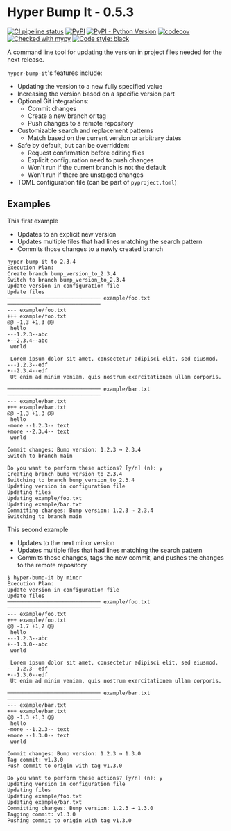 # Hyper Bump It - 0.5.3

[![CI pipeline status](https://github.com/plannigan/hyper-bump-it/actions/workflows/main.yml/badge.svg?branch=main)][ci]
[![PyPI](https://img.shields.io/pypi/v/hyper-bump-it)][pypi]
[![PyPI - Python Version](https://img.shields.io/pypi/pyversions/hyper-bump-it)][pypi]
[![codecov](https://codecov.io/gh/plannigan/hyper-bump-it/branch/main/graph/badge.svg?token=V4DADJU0BI)][codecov]
[![Checked with mypy](https://img.shields.io/badge/mypy-checked-blue)][mypy-home]
[![Code style: black](https://img.shields.io/badge/code%20style-black-black.svg)][black-home]

A command line tool for updating the version in project files needed for the next release.

`hyper-bump-it`'s features include:

* Updating the version to a new fully specified value
* Increasing the version based on a specific version part
* Optional Git integrations:
    * Commit changes
    * Create a new branch or tag
    * Push changes to a remote repository
* Customizable search and replacement patterns
    * Match based on the current version or arbitrary dates
* Safe by default, but can be overridden:
    * Request confirmation before editing files
    * Explicit configuration need to push changes
    * Won't run if the current branch is not the default
    * Won't run if there are unstaged changes
* TOML configuration file (can be part of `pyproject.toml`)

## Examples

This first example

* Updates to an explicit new version
* Updates multiple files that had lines matching the search pattern
* Commits those changes to a newly created branch

```commandline
hyper-bump-it to 2.3.4
Execution Plan:
Create branch bump_version_to_2.3.4
Switch to branch bump_version_to_2.3.4
Update version in configuration file
Update files
────────────────────────────── example/foo.txt ──────────────────────────────
--- example/foo.txt
+++ example/foo.txt
@@ -1,3 +1,3 @@
 hello
---1.2.3--abc
+--2.3.4--abc
 world

 Lorem ipsum dolor sit amet, consectetur adipisci elit, sed eiusmod.
---1.2.3--edf
+--2.3.4--edf
 Ut enim ad minim veniam, quis nostrum exercitationem ullam corporis.

────────────────────────────── example/bar.txt ──────────────────────────────
--- example/bar.txt
+++ example/bar.txt
@@ -1,3 +1,3 @@
 hello
-more --1.2.3-- text
+more --2.3.4-- text
 world

Commit changes: Bump version: 1.2.3 → 2.3.4
Switch to branch main

Do you want to perform these actions? [y/n] (n): y
Creating branch bump_version_to_2.3.4
Switching to branch bump_version_to_2.3.4
Updating version in configuration file
Updating files
Updating example/foo.txt
Updating example/bar.txt
Committing changes: Bump version: 1.2.3 → 2.3.4
Switching to branch main
```

This second example

* Updates to the next minor version
* Updates multiple files that had lines matching the search pattern
* Commits those changes, tags the new commit, and pushes the changes to the remote repository

```commandline
$ hyper-bump-it by minor
Execution Plan:
Update version in configuration file
Update files
────────────────────────────── example/foo.txt ──────────────────────────────
--- example/foo.txt
+++ example/foo.txt
@@ -1,7 +1,7 @@
 hello
---1.2.3--abc
+--1.3.0--abc
 world
 
 Lorem ipsum dolor sit amet, consectetur adipisci elit, sed eiusmod.
---1.2.3--edf
+--1.3.0--edf
 Ut enim ad minim veniam, quis nostrum exercitationem ullam corporis.

────────────────────────────── example/bar.txt ──────────────────────────────
--- example/bar.txt
+++ example/bar.txt
@@ -1,3 +1,3 @@
 hello
-more --1.2.3-- text
+more --1.3.0-- text
 world

Commit changes: Bump version: 1.2.3 → 1.3.0
Tag commit: v1.3.0
Push commit to origin with tag v1.3.0

Do you want to perform these actions? [y/n] (n): y
Updating version in configuration file
Updating files
Updating example/foo.txt
Updating example/bar.txt
Committing changes: Bump version: 1.2.3 → 1.3.0
Tagging commit: v1.3.0
Pushing commit to origin with tag v1.3.0
```

[ci]: https://github.com/plannigan/hyper-bump-it/actions
[pypi]: https://pypi.org/project/hyper-bump-it/
[codecov]: https://codecov.io/gh/plannigan/hyper-bump-it
[mypy-home]: http://mypy-lang.org/
[black-home]: https://github.com/psf/black

